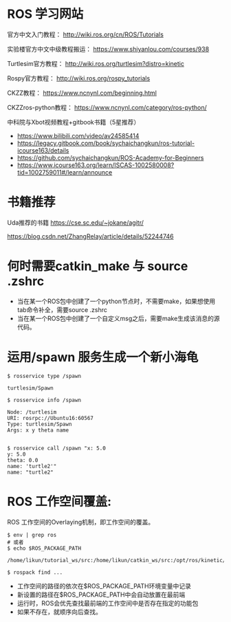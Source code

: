 # ROS 学习网站

官方中文入门教程：
http://wiki.ros.org/cn/ROS/Tutorials

实验楼官方中文中级教程搬运：
https://www.shiyanlou.com/courses/938

Turtlesim官方教程：
http://wiki.ros.org/turtlesim?distro=kinetic

Rospy官方教程：
http://wiki.ros.org/rospy_tutorials

CKZZ教程：
https://www.ncnynl.com/beginning.html

CKZZros-python教程：
https://www.ncnynl.com/category/ros-python/

中科院与Xbot视频教程+gitbook书籍（5星推荐）
- https://www.bilibili.com/video/av24585414
- https://legacy.gitbook.com/book/sychaichangkun/ros-tutorial-icourse163/details
- https://github.com/sychaichangkun/ROS-Academy-for-Beginners
- https://www.icourse163.org/learn/ISCAS-1002580008?tid=1002759011#/learn/announce



# 书籍推荐

Uda推荐的书籍
https://cse.sc.edu/~jokane/agitr/

https://blog.csdn.net/ZhangRelay/article/details/52244746



# 何时需要catkin_make 与 source .zshrc
- 当在某一个ROS包中创建了一个python节点时，不需要make，如果想使用tab命令补全，需要source .zshrc
- 当在某一个ROS包中创建了一个自定义msg之后，需要make生成该消息的源代码。

# 运用/spawn 服务生成一个新小海龟
```shell
$ rosservice type /spawn 

turtlesim/Spawn

$ rosservice info /spawn 

Node: /turtlesim
URI: rosrpc://Ubuntu16:60567
Type: turtlesim/Spawn
Args: x y theta name


$ rosservice call /spawn "x: 5.0
y: 5.0
theta: 0.0
name: 'turtle2'"
name: "turtle2"

```

# ROS 工作空间覆盖:
ROS 工作空间的Overlaying机制，即工作空间的覆盖。
```shell
$ env | grep ros
# 或者
$ echo $ROS_PACKAGE_PATH

/home/likun/tutorial_ws/src:/home/likun/catkin_ws/src:/opt/ros/kinetic/share

$ rospack find ...
```
- 工作空间的路径的依次在$ROS_PACKAGE_PATH环境变量中记录
- 新设置的路径在$ROS_PACKAGE_PATH中会自动放置在最前端
- 运行时，ROS会优先查找最前端的工作空间中是否存在指定的功能包
- 如果不存在，就顺序向后查找。



